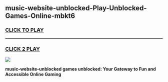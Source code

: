 
## music-website-unblocked-Play-Unblocked-Games-Online-mbkt6
<h3>
<a href="https://premium76.site?title=music-website-unblocked&ref=25A">CLICK TO PLAY</a></h3>
<hr>

<h3>
<a href="https://premium76.site?title=music-website-unblocked&ref=25A">CLICK 2 PLAY</a>
  
</h3>

<a href="https://premium76.site?title=music-website-unblocked&ref=25A"><img src="https://clearcache.store/games.png"></a>


**music-website-unblocked games unblocked: Your Gateway to Fun and Accessible Online Gaming**
